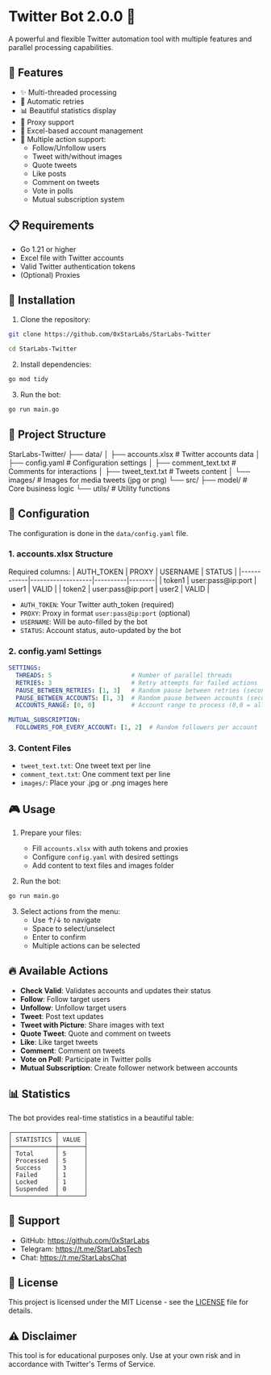 # Twitter Bot 2.0.0 🚀

A powerful and flexible Twitter automation tool with multiple features and parallel processing capabilities.

## 🌟 Features

- ✨ Multi-threaded processing
- 🔄 Automatic retries
- 📊 Beautiful statistics display
- 🔐 Proxy support
- 📝 Excel-based account management
- 🎯 Multiple action support:
  - Follow/Unfollow users
  - Tweet with/without images
  - Quote tweets
  - Like posts
  - Comment on tweets
  - Vote in polls
  - Mutual subscription system

## 📋 Requirements

- Go 1.21 or higher
- Excel file with Twitter accounts
- Valid Twitter authentication tokens
- (Optional) Proxies

## 🚀 Installation

1. Clone the repository:
```bash
git clone https://github.com/0xStarLabs/StarLabs-Twitter
```
```bash
cd StarLabs-Twitter
```
2. Install dependencies:
```bash
go mod tidy
```
3. Run the bot:
```bash
go run main.go
```

## 📁 Project Structure
StarLabs-Twitter/
├── data/
│ ├── accounts.xlsx # Twitter accounts data
│ ├── config.yaml # Configuration settings
│ ├── comment_text.txt # Comments for interactions
│ ├── tweet_text.txt # Tweets content
│ └── images/ # Images for media tweets (jpg or png)
└── src/
├── model/ # Core business logic
└── utils/ # Utility functions

## 📝 Configuration

The configuration is done in the `data/config.yaml` file.

### 1. accounts.xlsx Structure
Required columns:
| AUTH_TOKEN | PROXY             | USERNAME | STATUS |
|------------|-------------------|----------|--------|
| token1     | user:pass@ip:port | user1    | VALID  |
| token2     | user:pass@ip:port | user2    | VALID  |

- `AUTH_TOKEN`: Your Twitter auth_token (required)
- `PROXY`: Proxy in format `user:pass@ip:port` (optional)
- `USERNAME`: Will be auto-filled by the bot
- `STATUS`: Account status, auto-updated by the bot

### 2. config.yaml Settings
```yaml
SETTINGS:
  THREADS: 5                      # Number of parallel threads
  RETRIES: 3                      # Retry attempts for failed actions
  PAUSE_BETWEEN_RETRIES: [1, 3]   # Random pause between retries (seconds)
  PAUSE_BETWEEN_ACCOUNTS: [1, 3]  # Random pause between accounts (seconds)
  ACCOUNTS_RANGE: [0, 0]          # Account range to process (0,0 = all)

MUTUAL_SUBSCRIPTION:
  FOLLOWERS_FOR_EVERY_ACCOUNT: [1, 2]  # Random followers per account
```

### 3. Content Files
- `tweet_text.txt`: One tweet text per line
- `comment_text.txt`: One comment text per line
- `images/`: Place your .jpg or .png images here

## 🎮 Usage

1. Prepare your files:
   - Fill `accounts.xlsx` with auth tokens and proxies
   - Configure `config.yaml` with desired settings
   - Add content to text files and images folder

2. Run the bot:
```bash
go run main.go
```

3. Select actions from the menu:
   - Use ↑/↓ to navigate
   - Space to select/unselect
   - Enter to confirm
   - Multiple actions can be selected

## 🔥 Available Actions

- **Check Valid**: Validates accounts and updates their status
- **Follow**: Follow target users
- **Unfollow**: Unfollow target users
- **Tweet**: Post text updates
- **Tweet with Picture**: Share images with text
- **Quote Tweet**: Quote and comment on tweets
- **Like**: Like target tweets
- **Comment**: Comment on tweets
- **Vote on Poll**: Participate in Twitter polls
- **Mutual Subscription**: Create follower network between accounts

## 📊 Statistics

The bot provides real-time statistics in a beautiful table:
```
┌────────────┬───────┐
│ STATISTICS │ VALUE │
├────────────┼───────┤
│ Total      │ 5     │
│ Processed  │ 5     │
│ Success    │ 3     │
│ Failed     │ 1     │
│ Locked     │ 1     │
│ Suspended  │ 0     │
└────────────┴───────┘
```

## 🤝 Support

- GitHub: https://github.com/0xStarLabs
- Telegram: https://t.me/StarLabsTech
- Chat: https://t.me/StarLabsChat

## 📜 License

This project is licensed under the MIT License - see the [LICENSE](LICENSE) file for details.

## ⚠️ Disclaimer

This tool is for educational purposes only. Use at your own risk and in accordance with Twitter's Terms of Service.
